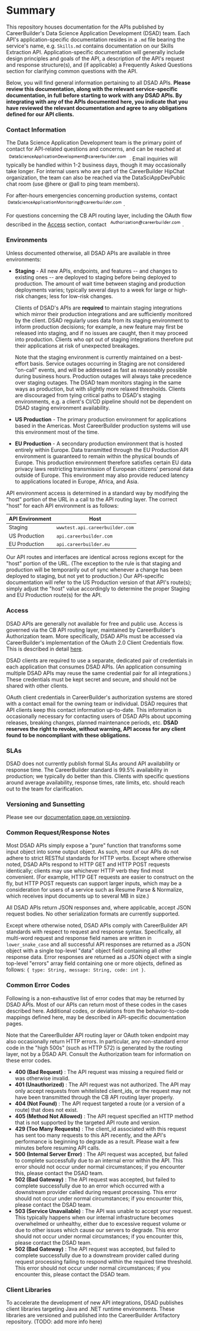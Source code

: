 # Summary

This repository houses documentation for the APIs published by CareerBuilder's Data Science Application Development (DSAD) team. Each API's application-specific documentation resides in a `.md` file bearing the service's name, e.g. `Skills.md` contains documentation on our Skills Extraction API. Application-specific documentation will generally include design principles and goals of the API, a description of the API's request and response structure(s), and (if applicable) a Frequently Asked Questions section for clarifying common questions with the API.

Below, you will find general information pertaining to all DSAD APIs. **Please review this documentation, along with the relevant service-specific documentation, in full before starting to work with any DSAD APIs. By integrating with any of the APIs documented here, you indicate that you have reviewed the relevant documentation and agree to any obligations defined for our API clients.**

### Contact Information

The Data Science Application Development team is the primary point of contact for API-related questions and concerns, and can be reached at ![](/assets/dsad.png). Email inquiries will typically be handled within 1-2 business days, though it may occasionally take longer. For internal users who are part of the CareerBuilder HipChat organization, the team can also be reached via the DataSciAppDevPublic chat room (use @here or @all to ping team members).

For after-hours emergencies concerning production systems, contact ![](/assets/dsam.png).

For questions concerning the CB API routing layer, including the OAuth flow described in the [Access](#Access) section, contact ![](/assets/authz.png).

### Environments

Unless documented otherwise, all DSAD APIs are available in three environments:

* **Staging** - All new APIs, endpoints, and features -- and changes to existing ones -- are deployed to staging before being deployed to production. The amount of wait time between staging and production deployments varies; typically several days to a week for large or high-risk changes; less for low-risk changes.
 
  Clients of DSAD's APIs are **required** to maintain staging integrations which mirror their production integrations and are sufficiently monitored by the client. DSAD regularly uses data from its staging environment to inform production decisions; for example, a new feature may first be released into staging, and if no issues are caught, then it may proceed into production. Clients who opt out of staging integrations therefore put their applications at risk of unexpected breakages.
 
  Note that the staging environment is currently maintained on a best-effort basis. Service outages occurring in Staging are not considered "on-call" events, and will be addressed as fast as reasonably possible during business hours. Production outages will always take precedence over staging outages. The DSAD team monitors staging in the same ways as production, but with slightly more relaxed thresholds. Clients are discouraged from tying critical paths to DSAD's staging environments, e.g. a client's CI/CD pipeline should not be dependent on DSAD staging environment availability.

* **US Production** - The primary production environment for applications based in the Americas. Most CareerBuilder production systems will use this environment most of the time.

* **EU Production** - A secondary production environment that is hosted entirely within Europe. Data transmitted through the EU Production API environment is guaranteed to remain within the physical bounds of Europe. This production environment therefore satisfies certain EU data privacy laws restricting transmission of European citizens' personal data outside of Europe. This environment may also provide reduced latency to applications located in Europe, Africa, and Asia.

API environment access is determined in a standard way by modifying the "host" portion of the URL in a call to the API routing layer. The correct "host" for each API environment is as follows:

| API Environment | Host |
|----------|-------------|
| Staging | `wwwtest.api.careerbuilder.com` |
| US Production | `api.careerbuilder.com` |
| EU Production | `api.careerbuilder.eu` |

Our API routes and interfaces are identical across regions except for the "host" portion of the URL. (The exception to the rule is that staging and production will be temporarily out of sync whenever a change has been deployed to staging, but not yet to production.) Our API-specific documentation will refer to the US Production version of that API's route(s); simply adjust the "host" value accordingly to determine the proper Staging and EU Production route(s) for the API.

### Access

DSAD APIs are generally not available for free and public use. Access is governed via the CB API routing layer, maintained by CareerBuilder's Authorization team. More specifically, DSAD APIs must be accessed via CareerBuilder's implementation of the OAuth 2.0 Client Credentials flow. This is described in detail [here](/assets/ExternalClientCredentials.pdf).

DSAD clients are required to use a separate, dedicated pair of credentials in each application that consumes DSAD APIs. (An application consuming multiple DSAD APIs may reuse the same credential pair for all integrations.) These credentials must be kept secret and secure, and should not be shared with other clients.

OAuth client credentials in CareerBuilder's authorization systems are stored with a contact email for the owning team or individual. DSAD requires that API clients keep this contact information up-to-date. This information is occasionally necessary for contacting users of DSAD APIs about upcoming releases, breaking changes, planned maintenance periods, etc. **DSAD reserves the right to revoke, without warning, API access for any client found to be noncompliant with these obligations.**

### SLAs

DSAD does not currently publish formal SLAs around API availability or response time. The CareerBuilder standard is 99.5% availability in production; we typically do better than this. Clients with specific questions around average availability, response times, rate limits, etc. should reach out to the team for clarification.

### Versioning and Sunsetting

Please see our [documentation page on versioning](/Versioning.md).

### Common Request/Response Notes

Most DSAD APIs simply expose a "pure" function that transforms some input object into some output object. As such, most of our APIs do not adhere to strict RESTful standards for HTTP verbs. Except where otherwise noted, DSAD APIs respond to HTTP GET and HTTP POST requests identically; clients may use whichever HTTP verb they find most convenient. (For example, HTTP GET requests are easier to construct on the fly, but HTTP POST requests can support larger inputs, which may be a consideration for users of a service such as Resume Parse & Normalize, which receives input documents up to several MB in size.)

All DSAD APIs return JSON responses and, where applicable, accept JSON request bodies. No other serialization formats are currently supported.

Except where otherwise noted, DSAD APIs comply with CareerBuilder API standards with respect to request and response syntax. Specifically, all multi-word request and response field names are written in `lower_snake_case` and all successful API responses are returned as a JSON object with a single top-level "data" object field containing all other response data. Error responses are returned as a JSON object with a single top-level "errors" array field containing one or more objects, defined as follows: `{ type: String, message: String, code: int }`.

### Common Error Codes

Following is a non-exhaustive list of error codes that may be returned by DSAD APIs. Most of our APIs can return most of these codes in the cases described here. Additional codes, or deviations from the behavior-to-code mappings defined here, may be described in API-specific documentation pages.

Note that the CareerBuilder API routing layer or OAuth token endpoint may also occasionally return HTTP errors. In particular, any non-standard error code in the "high 500s" (such as HTTP 572) is generated by the routing layer, not by a DSAD API. Consult the Authorization team for information on these error codes.

* **400 (Bad Request)** : The API request was missing a required field or was otherwise invalid.
* **401 (Unauthorized)** : The API request was not authorized. The API may only accept requests from whitelisted client_ids, or the request may not have been transmitted through the CB API routing layer properly.
* **404 (Not Found)** : The API request targeted a route (or a version of a route) that does not exist.
* **405 (Method Not Allowed)** : The API request specified an HTTP method that is not supported by the targeted API route and version.
* **429 (Too Many Requests)** : The client_id associated with this request has sent too many requests to this API recently, and the API's performance is beginning to degrade as a result. Please wait a few minutes before resuming API calls.
* **500 (Internal Server Error)** : The API request was accepted, but failed to complete successfully due to an internal error within the API. This error should not occur under normal circumstances; if you encounter this, please contact the DSAD team.
* **502 (Bad Gateway)** : The API request was accepted, but failed to complete successfully due to an error which occurred with a downstream provider called during request processing. This error should not occur under normal circumstances; if you encounter this, please contact the DSAD team.
* **503 (Service Unavailable)** : The API was unable to accept your request. This typically happens when our internal infrastructure becomes overwhelmed or unhealthy, either due to excessive request volume or due to other issues which cause our servers to degrade. This error should not occur under normal circumstances; if you encounter this, please contact the DSAD team.
* **502 (Bad Gateway)** : The API request was accepted, but failed to complete successfully due to a downstream provider called during request processing failing to respond within the required time threshold. This error should not occur under normal circumstances; if you encounter this, please contact the DSAD team.

### Client Libraries

To accelerate the development of new API integrations, DSAD publishes client libraries targeting Java and .NET runtime environments. These libraries are versioned and published into the CareerBuilder Artifactory repository. (TODO: add more info here)
